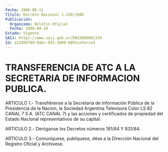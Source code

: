 ```yaml
---
Fecha: 1986-08-11
Título: Decreto Nacional 1.339/1986
Publicación:
  Organismo: Boletín Oficial
  Fecha: 1986-09-19
Estado: Vigente
SAIJ: https://www.saij.gob.ar/DN19860001339
Id: 123456789-0abc-933-1000-6891soterced
---
```

# TRANSFERENCIA DE ATC A LA SECRETARIA DE INFORMACION PUBLICA.

<a id="1"></a>
ARTICULO 1.- Transfiérense a la Secretaria de Información Pública de la Presidencia de la Nacion, la Sociedad Argentina Televisora Color LS 82 CANAL 7 S.A. (ATC CANAL 7) y las acciones y certificados de propiedad del Estado Nacional representativos de su capital.

<a id="2"></a>
ARTICULO 2.- Deróganse los Decretos números 191/84 Y 831/84.

<a id="3"></a>
ARTICULO 3.- Comuníquese, publíquese, dése a la Dirección Nacional del Registro Oficial y Archívese.